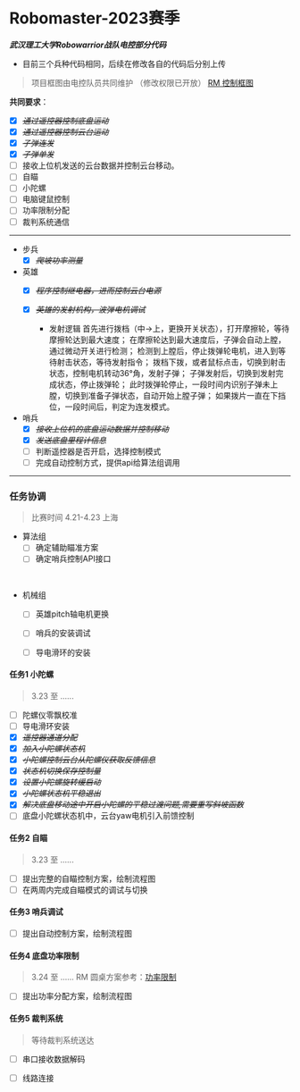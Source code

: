 # Robomaster-2023赛季
***武汉理工大学Robowarrior战队电控部分代码***

- 目前三个兵种代码相同，后续在修改各自的代码后分别上传

> 项目框图由电控队员共同维护 （修改权限已开放）
> [RM 控制框图](https://boardmix.cn/app/share/CAE.CPfXyAwgASoQqDkYRqcqzDTPrO8fK9xiNzAFQAE/O2cjVd)

**共同要求**：

* [x] ~~*通过遥控器控制底盘运动*~~
* [x] ~~*通过遥控器控制云台运动*~~
* [x] ~~*子弹连发*~~
* [x] ~~*子弹单发*~~
* [ ] 接收上位机发送的云台数据并控制云台移动。
* [ ] 自瞄
* [ ] 小陀螺
* [ ] 电脑键鼠控制
* [ ] 功率限制分配
* [ ] 裁判系统通信

---

* 步兵
  * [x] ~~*爬坡功率测量*~~
* 英雄
  * [x] ~~*程序控制继电器，进而控制云台电源*~~

  * [x] ~~*英雄的发射机构，波弹电机调试*~~
    - 发射逻辑
      首先进行拨档（中->上，更换开关状态），打开摩擦轮，等待摩擦轮达到最大速度；
      在摩擦轮达到最大速度后，子弹会自动上膛，通过微动开关进行检测；
      检测到上膛后，停止拨弹轮电机，进入到等待射击状态，等待发射指令；
      拨档下拨，或者鼠标点击，切换到射击状态，控制电机转动36°角，发射子弹；
      子弹发射后，切换到发射完成状态，停止拨弹轮；
      此时拨弹轮停止，一段时间内识别子弹未上膛，切换到准备子弹状态，自动开始上膛子弹；
      如果拨片一直在下挡位，一段时间后，判定为连发模式。

* 哨兵
  * [x] ~~*接收上位机的底盘运动数据并控制移动*~~
  * [x] ~~*发送底盘里程计信息*~~
  * [ ] 判断遥控器是否开启，选择控制模式
  * [ ] 完成自动控制方式，提供api给算法组调用

---
### 任务协调

> 比赛时间 4.21-4.23 上海

- 算法组
  * [ ] 确定辅助瞄准方案
  * [ ] 确定哨兵控制API接口
<br>

- 机械组
  * [ ] 英雄pitch轴电机更换
  * [ ] 哨兵的安装调试
  * [ ] 导电滑环的安装


#### 任务1 小陀螺

> 3.23 至 ......

* [ ] 陀螺仪零飘校准
* [ ] 导电滑环安装
* [x] ~~*遥控器通道分配*~~
* [x] ~~*加入小陀螺状态机*~~
* [x] ~~*小陀螺控制云台从陀螺仪获取反馈信息*~~
* [x] ~~*状态机切换保存控制量*~~
* [x] ~~*设置小陀螺旋转缓启动*~~
* [x] ~~*小陀螺状态机平稳退出*~~
* [x] ~~*解决底盘移动途中开启小陀螺的平稳过渡问题,需要重写斜坡函数*~~
* [ ] 底盘小陀螺状态机中，云台yaw电机引入前馈控制

#### 任务2 自瞄

> 3.23 至 ......

* [ ] 提出完整的自瞄控制方案，绘制流程图
* [ ] 在两周内完成自瞄模式的调试与切换

#### 任务3 哨兵调试

* [ ] 提出自动控制方案，绘制流程图

#### 任务4 底盘功率限制

> 3.24 至 ......
> RM 圆桌方案参考：[功率限制](https://zhuanlan.zhihu.com/p/58330586)

* [ ] 提出功率分配方案，绘制流程图

#### 任务5 裁判系统

> 等待裁判系统送达

* [ ] 串口接收数据解码
* [ ] 线路连接

